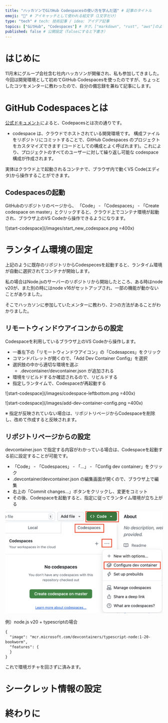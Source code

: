 ```yaml
---
title: "ハッカソンでGitHub Codespacesの使い方を学んだ話" # 記事のタイトル
emoji: "🐙" # アイキャッチとして使われる絵文字（1文字だけ）
type: "tech" # tech: 技術記事 / idea: アイデア記事
topics: ["GitHub", "Codespaces"] # タグ。["markdown", "rust", "aws"]のように指定する
published: false # 公開設定（falseにすると下書き）
---
```


# はじめに

11月末にグループ会社含む社内ハッカソンが開催され、私も参加してきました。
今回は開発環境として初めてGitHub Codespacesを使ったのですが、ちょっとしたコツをメンターに教わったので、自分の備忘録を兼ねて記事にします。

# GitHub Codespacesとは

[公式ドキュメント](https://docs.github.com/ja/codespaces/overview)によると、Codepacesとは次の通りです。

- codespace は、クラウドでホストされている開発環境です。 構成ファイルをリポジトリにコミットすることで、GitHub Codespaces のプロジェクトをカスタマイズできます (コードとしての構成とよく呼ばれます)。これにより、プロジェクトのすべてのユーザーに対して繰り返し可能な codespace 構成が作成されます。

実体はクラウド上で起動されるコンテナで、ブラウザ内で動くVS Code(エディタ)から操作することができます。

## Codespacesの起動

GitHubのリポジトリのページから、 「Code」 - 「Codespaces」 - 「Create codespace on master」とクリックすると、クラウド上でコンテナ環境が起動され、ブラウザ上のVS Codeから操作できるようになります。

![start-codespace](/images/start_new_codespace.png =400x)

# ランタイム環境の固定

上記のように既存のリポジトリからCodespecesを起動すると、ランタイム環境が自動に選択されてコンテナが開始します。

私の場合はNode.jsのサーバーのリポジトリから開始したところ、ある時はnode v20が、また別の時にはnode v16がセットアップされ、一部の機能が動かないことがありました。

そこでハッカソンに参加していたメンターに教わり、2つの方法があることがわかりました。


## リモートウィンドウアイコンからの設定

Codespaceを利用しているブラウザ上のVS Codeから操作します。

- 一番左下の「リモートウィンドウアイコン」の「Codesapces」をクリック
- コマンドパレットが開くので、「Add Dev Container Config」を選択
- 選択肢の中から適切な環境を選ぶ
  - .devcontainer/devcontainer.json が追加される
- 環境をリビルドするか確認されるので、リビルドする
- 指定しランタイムで、Codespaceが再起動する

![start-codespace](/images/codespace-leftbottom.png =400x)

![start-codespace](/images/add-dev-container-config.png =400x)


※ 指定が反映されていない場合は、リポジトリページからCodespaceを削除し、改めて作成すると反映されます。


## リポジトリページからの設定

devcontainer.json で指定する内容がわかっている場合は、Codespaceを起動する前に設定することが可能です。

- 「Code」 - 「Codespaces」 - 「...」 - 「Config dev container」をクリック
- .devcontainer/devcontainer.json の編集画面が開くので、ブラウザ上で編集
- 右上の「Commit changes...」ボタンをクリックし、変更をコミット
- その後、Codespaceを起動すると、指定に従ってランタイム環境が立ち上がる

![start-codespace](/images/config-codespace.png)

例）node.js v20 + typescriptの場合

```:json
{
  "image": "mcr.microsoft.com/devcontainers/typescript-node:1-20-bookworm",
  "features": {
  }
}
```

これで環境ガチャを回さずに済みます。


# シークレット情報の設定


# 終わりに

